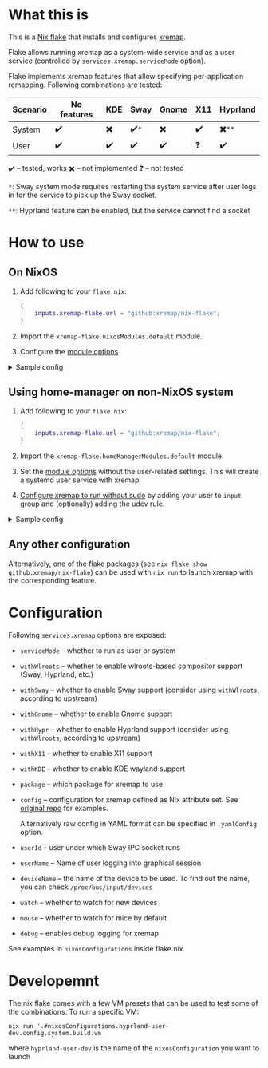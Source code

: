 # What this is

This is a [Nix flake](https://nixos.wiki/wiki/Flakes) that installs and configures [xremap](https://github.com/k0kubun/xremap).

Flake allows running xremap as a system-wide service and as a user service (controlled by `services.xremap.serviceMode` option).

Flake implements xremap features that allow specifying per-application remapping. Following combinations are tested:

| Scenario | No features | KDE | Sway | Gnome | X11 | Hyprland |
| - | - | - | - | - | - | - |
| System | :heavy_check_mark: | :heavy_multiplication_x: | :heavy_check_mark:`*` | :heavy_multiplication_x: | :heavy_check_mark: | :heavy_multiplication_x:`**` |
| User   | :heavy_check_mark: | :heavy_check_mark: | :heavy_check_mark:    | :heavy_check_mark:       | :question: | :heavy_check_mark:           |

:heavy_check_mark: – tested, works
:heavy_multiplication_x: – not implemented
:question: – not tested

`*`: Sway system mode requires restarting the system service after user logs in for the service to pick up the Sway socket.

`**`: Hyprland feature can be enabled, but the service cannot find a socket

# How to use
## On NixOS

1. Add following to your `flake.nix`:

    ```nix
    {
        inputs.xremap-flake.url = "github:xremap/nix-flake";
    }
    ```

2. Import the `xremap-flake.nixosModules.default` module.
3. Configure the [module options](#Configuration)

<details>
  <summary>Sample config</summary>
  
  Assuming flake-managed machine with hostname `nixos`:
  
  ```nix
  # flake.nix
  {
    inputs.xremap-flake.url = "github:xremap/nix-flake";
    outputs = inputs@{ ... }: {
      nixosConfigurations.nixos = inputs.nixpkgs.lib.nixosSystem {
        system = "x86_64-linux";
        modules = [
          inputs.xremap-flake.nixosModules.default
          {
            services.xremap = {
              userName = "alice";  # run as a systemd service in alice
              serviceMode = "user";  # run xremap as user
              config = {
                modmap = [
                  {
                      name = "Global";
                      remap = { "CapsLock" = "Esc"; };  # globally remap CapsLock to Esc
                  }
                ];
              };
            };
          }
        ];
        # < the rest of configuration >
      };
    };
  }
  ```
</details>

## Using home-manager on non-NixOS system
1. Add following to your `flake.nix`:

    ```nix
    {
        inputs.xremap-flake.url = "github:xremap/nix-flake";
    }
    ```

2. Import the `xremap-flake.homeManagerModules.default` module.
3. Set the [module options](#Configuration) without the user-related settings. This will create a systemd user service with xremap.
4. [Configure xremap to run without sudo](https://github.com/k0kubun/xremap#usage) by adding your user to `input` group and (optionally) adding the udev rule.

<details>
  <summary>Sample config</summary>

  Assuming flake-managed machine with hostname `nixos` and user `me`:

  ```nix
  # flake.nix
  {
    inputs.xremap-flake.url = "github:xremap/nix-flake";
    outputs = inputs@{ ... }: {
      nixosConfigurations.nixos = inputs.nixpkgs.lib.nixosSystem {
        system = "x86_64-linux";
        modules = [
          ./configuration.nix
          home-manager.nixosModules.home-manager
          {
            home-manager.users."me" = {
              imports = [
                ./home.nix
                inputs.xremap-flake.homeManagerModules.default
                {
                  services.xremap = {
                    config = {
                      modmap = [
                        {
                          name = "Global";
                          remap = {"CapsLock" = "Esc";}; # globally remap CapsLock to Esc
                        }
                      ];
                    # other xremap settings go here
                    };
                  };
                }
              ];
            };
          }
        ];
        # < the rest of configuration >
      };
    };
  }
  ```
</details>

## Any other configuration

Alternatively, one of the flake packages (see `nix flake show github:xremap/nix-flake`) can be used with `nix run` to launch xremap with the corresponding feature.

# Configuration

Following `services.xremap` options are exposed:

* `serviceMode` – whether to run as user or system
* `withWlroots` – whether to enable wlroots-based compositor support (Sway, Hyprland, etc.)
* `withSway` – whether to enable Sway support (consider using `withWlroots`, according to upstream)
* `withGnome` – whether to enable Gnome support
* `withHypr` – whether to enable Hyprland support (consider using `withWlroots`, according to upstream)
* `withX11` – whether to enable X11 support
* `withKDE` – whether to enable KDE wayland support
* `package` – which package for xremap to use
* `config` – configuration for xremap defined as Nix attribute set. See [original repo](https://github.com/k0kubun/xremap) for examples.

    Alternatively raw config in YAML format can be specified in `.yamlConfig` option.

* `userId` – user under which Sway IPC socket runs
* `userName` – Name of user logging into graphical session
* `deviceName` – the name of the device to be used. To find out the name, you can check `/proc/bus/input/devices`
* `watch` – whether to watch for new devices
* `mouse` – whether to watch for mice by default
* `debug` – enables debug logging for xremap

See examples in `nixosConfigurations` inside flake.nix.

# Developemnt

The nix flake comes with a few VM presets that can be used to test some of the combinations. To run a specific VM:

```shell
nix run '.#nixosConfigurations.hyprland-user-dev.config.system.build.vm
```

where `hyprland-user-dev` is the name of the `nixosConfiguration` you want to launch
